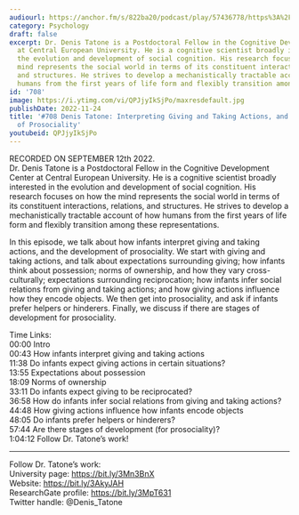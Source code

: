 ```yaml
---
audiourl: https://anchor.fm/s/822ba20/podcast/play/57436778/https%3A%2F%2Fd3ctxlq1ktw2nl.cloudfront.net%2Fstaging%2F2022-8-12%2F03cd1d2b-cca4-5853-bac3-d5a289515707.m4a
category: Psychology
draft: false
excerpt: Dr. Denis Tatone is a Postdoctoral Fellow in the Cognitive Development Center
  at Central European University. He is a cognitive scientist broadly interested in
  the evolution and development of social cognition. His research focuses on how the
  mind represents the social world in terms of its constituent interactions, relations,
  and structures. He strives to develop a mechanistically tractable account of how
  humans from the first years of life form and flexibly transition among these representations.
id: '708'
image: https://i.ytimg.com/vi/QPJjyIkSjPo/maxresdefault.jpg
publishDate: 2022-11-24
title: '#708 Denis Tatone: Interpreting Giving and Taking Actions, and the Development
  of Prosociality'
youtubeid: QPJjyIkSjPo
---
```

<div class="timelinks">

RECORDED ON SEPTEMBER 12th 2022.  
Dr. Denis Tatone is a Postdoctoral Fellow in the Cognitive Development Center at Central European University. He is a cognitive scientist broadly interested in the evolution and development of social cognition. His research focuses on how the mind represents the social world in terms of its constituent interactions, relations, and structures. He strives to develop a mechanistically tractable account of how humans from the first years of life form and flexibly transition among these representations.

In this episode, we talk about how infants interpret giving and taking actions, and the development of prosociality. We start with giving and taking actions, and talk about expectations surrounding giving; how infants think about possession; norms of ownership, and how they vary cross-culturally; expectations surrounding reciprocation; how infants infer social relations from giving and taking actions; and how giving actions influence how they encode objects. We then get into prosociality, and ask if infants prefer helpers or hinderers. Finally, we discuss if there are stages of development for prosociality.

Time Links:  
<time>00:00</time> Intro  
<time>00:43</time> How infants interpret giving and taking actions  
<time>11:38</time> Do infants expect giving actions in certain situations?  
<time>13:55</time> Expectations about possession  
<time>18:09</time> Norms of ownership  
<time>33:11</time> Do infants expect giving to be reciprocated?  
<time>36:58</time> How do infants infer social relations from giving and taking actions?  
<time>44:48</time> How giving actions influence how infants encode objects  
<time>48:05</time> Do infants prefer helpers or hinderers?  
<time>57:44</time> Are there stages of development (for prosociality)?  
<time>1:04:12</time> Follow Dr. Tatone’s work!

---

Follow Dr. Tatone’s work:  
University page: https://bit.ly/3Mn3BnX  
Website: https://bit.ly/3AkyJAH  
ResearchGate profile: https://bit.ly/3MpT631  
Twitter handle: @Denis_Tatone
</div>

